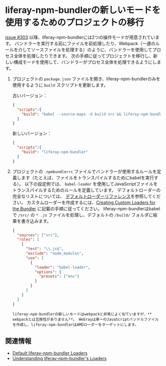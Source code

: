 # liferay-npm-bundlerの新しいモードを使用するためのプロジェクトの移行

[issue #303](https://github.com/liferay/liferay-js-toolkit/issues/303) 以降、liferay-npm-bundlerには2つの操作モードが用意されています。 バンドラーを実行する前にファイルを前処理したり、Webpack（一連のルールを介してソースファイルを処理する）のように、バンドラーを使用してプロセス全体を処理したりできます。 次の手順に従ってプロジェクトを移行し、新しい構成モードを使用して、バンドラーがプロセス全体を処理できるようにします。

1. プロジェクトの `package.json` ファイルを開き、liferay-npm-bundlerのみを使用するように `build` スクリプトを更新します。

    古いバージョン：

    ```json
    {
      "scripts":{
        "build": "babel --source-maps -d build src && liferay-npm-bundler"
      }
    }
    ```

    新しいバージョン：

    ```json
    {
      "scripts":{
        "build": "liferay-npm-bundler"
      }
    }
    ```

1. プロジェクトの `.npmbundlerrc` ファイルでバンドラーが使用するルールを定義します（たとえば、ファイルをトランスパイルするためにbabelを実行する）。 以下の設定例では、 `babel-loader` を使用してJavaScriptファイルをトランスパイルするためのルールを定義しています。 デフォルトローダーの完全なリストについては、 [デフォルトローダーリファレンス](../default-bundler-loaders.md)を参照してください。 カスタムローダーを作成するには、[Creating Custom Loaders for the Bundler](../../developer/creating-custom-loaders-for-the-bundler.md) <!-- TODO: Fix link --> に記載の手順に従ってください。 liferay-npm-bundlerはbabelで `/src/` の `* .js` ファイルを処理し、デフォルトの `/build/` フォルダに結果を書き込みます。

    ```json
    {
      "sources": ["src"],
      "rules": [
        {
          "test": "\\.js$",
          "exclude": "node_modules",
          "use": [
            {
              "loader": "babel-loader",
              "options": {
                "presets": ["env"]
              }
            }
          ]
        }
      ]
    }
    ```

    ```{note}
    liferay-npm-bundlerの新しいモードはwebpackと非常によく似ていますが、** webpackとは互換性がありません**。 Webrayは単一のJavaScriptバンドルファイルを作成し、liferay-npm-bundlerはAMDローダーをターゲットにします。
    ```

<a name="related-information" />

## 関連情報

* [Default liferay-npm-bundler Loaders](../default-bundler-loaders.md)
* [Understanding liferay-npm-bundler's Loaders](../understanding-bundler-loaders.md)
